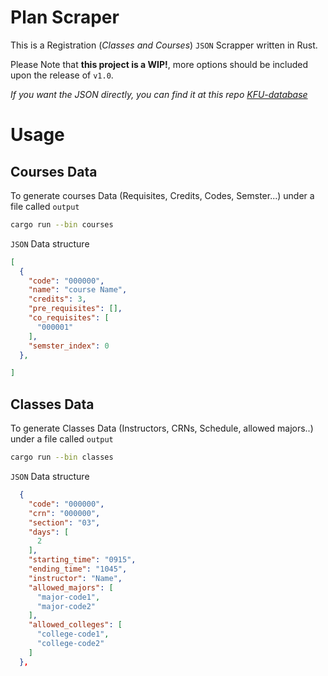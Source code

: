 # Plan Scraper
This is a Registration (*Classes and Courses*) `JSON` Scrapper written in Rust.

Please Note that **this project is a WIP!**, more options should be included upon the release of `v1.0`.

*If you want the JSON directly, you can find it at this repo [KFU-database](github.com/kfu-reg/database)*

# Usage
## Courses Data
To generate courses Data (Requisites, Credits, Codes, Semster...) under a file called `output`

```bash
cargo run --bin courses

```

`JSON` Data structure

```json
[
  {
    "code": "000000",
    "name": "course Name",
    "credits": 3,
    "pre_requisites": [],
    "co_requisites": [
      "000001"
    ],
    "semster_index": 0
  },

]

```


## Classes Data
To generate Classes Data (Instructors, CRNs, Schedule, allowed majors..) under a file called `output` 

```bash
cargo run --bin classes

```

`JSON` Data structure

```json
  {
    "code": "000000",
    "crn": "000000",
    "section": "03",
    "days": [
      2
    ],
    "starting_time": "0915",
    "ending_time": "1045",
    "instructor": "Name",
    "allowed_majors": [
      "major-code1",
      "major-code2"
    ],
    "allowed_colleges": [
      "college-code1",
      "college-code2"
    ]
  },

```
